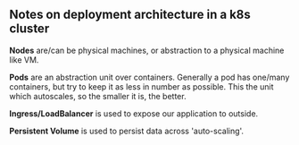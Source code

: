 ## Notes on deployment architecture in a k8s cluster

**Nodes** are/can be physical machines, or abstraction to a physical machine like VM.

**Pods** are an abstraction unit over containers. Generally a pod has one/many containers, but try to keep it as less in number as possible. This the unit which autoscales, so the smaller it is, the better.

**Ingress/LoadBalancer** is used to expose our application to outside.

**Persistent Volume** is used to persist data across 'auto-scaling'.